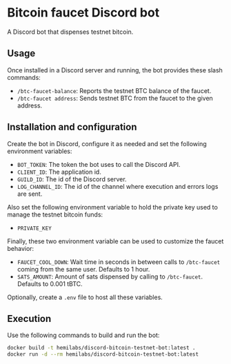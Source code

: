 # Bitcoin faucet Discord bot

A Discord bot that dispenses testnet bitcoin.

## Usage

Once installed in a Discord server and running, the bot provides these slash commands:

- `/btc-faucet-balance`: Reports the testnet BTC balance of the faucet.
- `/btc-faucet address`: Sends testnet BTC from the faucet to the given address.

## Installation and configuration

Create the bot in Discord, configure it as needed and set the following environment variables:

- `BOT_TOKEN`: The token the bot uses to call the Discord API.
- `CLIENT_ID`: The application id.
- `GUILD_ID`: The id of the Discord server.
- `LOG_CHANNEL_ID`: The id of the channel where execution and errors logs are sent.

Also set the following environment variable to hold the private key used to manage the testnet bitcoin funds:

- `PRIVATE_KEY`

Finally, these two environment variable can be used to customize the faucet behavior:

- `FAUCET_COOL_DOWN`: Wait time in seconds in between calls to `/btc-faucet` coming from the same user. Defaults to 1 hour.
- `SATS_AMOUNT`: Amount of sats dispensed by calling to `/btc-faucet`. Defaults to 0.001 tBTC.

Optionally, create a `.env` file to host all these variables.

## Execution

Use the following commands to build and run the bot:

```sh
docker build -t hemilabs/discord-bitcoin-testnet-bot:latest .
docker run -d --rm hemilabs/discord-bitcoin-testnet-bot:latest
```
